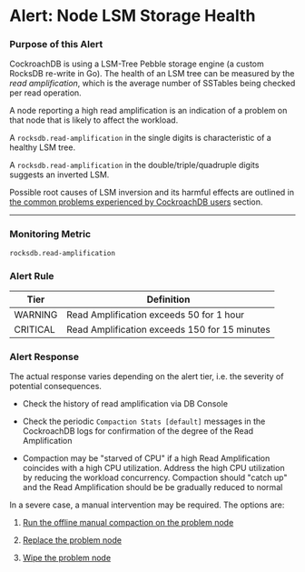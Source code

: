 # Alert: Node LSM Storage Health

### Purpose of this Alert

CockroachDB is using a LSM-Tree Pebble storage engine (a custom RocksDB re-write in Go). The health of an LSM tree can be measured by the *read amplification*, which is the average number of SSTables being checked per read operation.

A node reporting a high read amplification is an indication of a problem on that node that is likely to affect the workload.

A `rocksdb.read-amplification` in the single digits is characteristic of a healthy LSM tree.

A `rocksdb.read-amplification` in the double/triple/quadruple digits suggests an inverted LSM.

Possible root causes of LSM inversion and its harmful effects are outlined in  [the common problems experienced by CockroachDB users](../most-common-problems/README.md) section.



------

### Monitoring Metric
```
rocksdb.read-amplification
```



### Alert Rule

| Tier     | Definition                                    |
| -------- | --------------------------------------------- |
| WARNING  | Read Amplification exceeds 50 for 1 hour      |
| CRITICAL | Read Amplification exceeds 150 for 15 minutes |



### Alert Response

The actual response varies depending on the alert tier, i.e. the severity of potential consequences.

- Check the history of read amplification via DB Console

- Check the periodic `Compaction Stats [default]` messages in the CockroachDB logs for confirmation of the degree of the Read Amplification

- Compaction may be "starved of CPU" if a high Read Amplification coincides with a high CPU utilization.  Address the high CPU utilization by reducing the workload concurrency. Compaction should "catch up" and the Read Amplification should be be gradually reduced to normal

In a severe case, a manual intervention may be required. The options are:

  1. [Run the offline manual compaction on the problem node](../emergency-procedures/lsm-compact.md)
  
  1. [Replace the problem node](../emergency-procedures/node-replace.md)
  
  1. [Wipe the problem node](../emergency-procedures/node-wipe.md)
